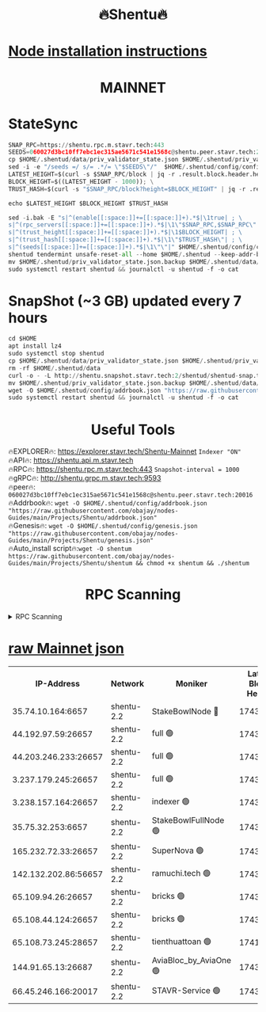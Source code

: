 <h1 align="center"> 🔥Shentu🔥</h1>

[Node installation instructions](https://github.com/obajay/nodes-Guides/tree/main/Projects/Shentu)
=
<h1 align="center"> MAINNET</h1>

# StateSync
```python
SNAP_RPC=https://shentu.rpc.m.stavr.tech:443
SEEDS=060027d3bc10ff7ebc1ec315ae5671c541e1568c@shentu.peer.stavr.tech:20016
cp $HOME/.shentud/data/priv_validator_state.json $HOME/.shentud/priv_validator_state.json.backup
sed -i -e "/seeds =/ s/= .*/= \"$SEEDS\"/"  $HOME/.shentud/config/config.toml
LATEST_HEIGHT=$(curl -s $SNAP_RPC/block | jq -r .result.block.header.height); \
BLOCK_HEIGHT=$((LATEST_HEIGHT - 1000)); \
TRUST_HASH=$(curl -s "$SNAP_RPC/block?height=$BLOCK_HEIGHT" | jq -r .result.block_id.hash)

echo $LATEST_HEIGHT $BLOCK_HEIGHT $TRUST_HASH

sed -i.bak -E "s|^(enable[[:space:]]+=[[:space:]]+).*$|\1true| ; \
s|^(rpc_servers[[:space:]]+=[[:space:]]+).*$|\1\"$SNAP_RPC,$SNAP_RPC\"| ; \
s|^(trust_height[[:space:]]+=[[:space:]]+).*$|\1$BLOCK_HEIGHT| ; \
s|^(trust_hash[[:space:]]+=[[:space:]]+).*$|\1\"$TRUST_HASH\"| ; \
s|^(seeds[[:space:]]+=[[:space:]]+).*$|\1\"\"|" $HOME/.shentud/config/config.toml
shentud tendermint unsafe-reset-all --home $HOME/.shentud --keep-addr-book
mv $HOME/.shentud/priv_validator_state.json.backup $HOME/.shentud/data/priv_validator_state.json
sudo systemctl restart shentud && journalctl -u shentud -f -o cat
```
# SnapShot (~3 GB) updated every 7 hours
```python
cd $HOME
apt install lz4
sudo systemctl stop shentud
cp $HOME/.shentud/data/priv_validator_state.json $HOME/.shentud/priv_validator_state.json.backup
rm -rf $HOME/.shentud/data
curl -o - -L http://shentu.snapshot.stavr.tech:2/shentud/shentud-snap.tar.lz4 | lz4 -c -d - | tar -x -C $HOME/.shentud --strip-components 2
mv $HOME/.shentud/priv_validator_state.json.backup $HOME/.shentud/data/priv_validator_state.json
wget -O $HOME/.shentud/config/addrbook.json "https://raw.githubusercontent.com/obajay/nodes-Guides/main/Projects/Shentu/addrbook.json"
sudo systemctl restart shentud && journalctl -u shentud -f -o cat
```

 <h1 align="center"> Useful Tools</h1>

🔥EXPLORER🔥:     https://explorer.stavr.tech/Shentu-Mainnet        `Indexer "ON"` \
🔥API🔥:          https://shentu.api.m.stavr.tech \
🔥RPC🔥:          https://shentu.rpc.m.stavr.tech:443              `Snapshot-interval = 1000` \
🔥gRPC🔥:         http://shentu.grpc.m.stavr.tech:9593 \
🔥peer🔥:         `060027d3bc10ff7ebc1ec315ae5671c541e1568c@shentu.peer.stavr.tech:20016` \
🔥Addrbook🔥:  `wget -O $HOME/.shentud/config/addrbook.json "https://raw.githubusercontent.com/obajay/nodes-Guides/main/Projects/Shentu/addrbook.json"` \
🔥Genesis🔥:  `wget -O $HOME/.shentud/config/genesis.json "https://raw.githubusercontent.com/obajay/nodes-Guides/main/Projects/Shentu/genesis.json"` \
🔥Auto_install script🔥:`wget -O shentum https://raw.githubusercontent.com/obajay/nodes-Guides/main/Projects/Shentu/shentum && chmod +x shentum && ./shentum`

<h1 align="center"> RPC Scanning</h1>

<details>
<summary>RPC Scanning</summary>

<h2 align="center"> We scan nodes in real time every 4 hours. And we provide the final result of RPC endpoints.
We cannot influence the operation of these nodes in any way. </h2>


```python
If Voting Power is higher than 0 --> then the Node is a validator of the network and may be subject to attack and be a potential threat to the chain.
```
```python
We marked such validators with a red symbol
```

</details>

[raw Mainnet json](https://rpc-check.shentum.stavr.tech/shentum/rpc-shentum-result.json)
=


<table><tr><th>IP-Address</th><th>Network</th><th>Moniker</th><th>Latest Block Height</th><th>Earliest Block Height</th><th>Catching Up</th><th>Tx Index</th><th>Voting Power</th><th>Scan Time</th></tr><tr><td>35.74.10.164:6657</td><td>shentu-2.2</td><td>StakeBowlNode 🔴</td><td>17431561</td><td>8308501</td><td>False</td><td>on</td><td>50178</td><td>2024-02-29T15:34:39.528421008UTC</td></tr><tr><td>44.192.97.59:26657</td><td>shentu-2.2</td><td>full 🟢</td><td>17431561</td><td>9786901</td><td>False</td><td>on</td><td>0</td><td>2024-02-29T15:34:38.258777628UTC</td></tr><tr><td>44.203.246.233:26657</td><td>shentu-2.2</td><td>full 🟢</td><td>17431519</td><td>9786901</td><td>False</td><td>on</td><td>0</td><td>2024-02-29T15:34:48.283042996UTC</td></tr><tr><td>3.237.179.245:26657</td><td>shentu-2.2</td><td>full 🟢</td><td>17431564</td><td>9786901</td><td>False</td><td>on</td><td>0</td><td>2024-02-29T15:34:57.077513199UTC</td></tr><tr><td>3.238.157.164:26657</td><td>shentu-2.2</td><td>indexer 🟢</td><td>17431566</td><td>9786901</td><td>False</td><td>on</td><td>0</td><td>2024-02-29T15:35:10.360260897UTC</td></tr><tr><td>35.75.32.253:6657</td><td>shentu-2.2</td><td>StakeBowlFullNode 🟢</td><td>17431570</td><td>10470762</td><td>False</td><td>on</td><td>0</td><td>2024-02-29T15:35:32.323408965UTC</td></tr><tr><td>165.232.72.33:26657</td><td>shentu-2.2</td><td>SuperNova 🟢</td><td>17431570</td><td>15936001</td><td>False</td><td>on</td><td>0</td><td>2024-02-29T15:35:31.062098302UTC</td></tr><tr><td>142.132.202.86:56657</td><td>shentu-2.2</td><td>ramuchi.tech 🟢</td><td>17431575</td><td>16196001</td><td>False</td><td>on</td><td>0</td><td>2024-02-29T15:36:03.765870748UTC</td></tr><tr><td>65.109.94.26:26657</td><td>shentu-2.2</td><td>bricks 🟢</td><td>17431577</td><td>16401001</td><td>False</td><td>on</td><td>0</td><td>2024-02-29T15:36:10.752288093UTC</td></tr><tr><td>65.108.44.124:26657</td><td>shentu-2.2</td><td>bricks 🟢</td><td>17431577</td><td>16401001</td><td>False</td><td>on</td><td>0</td><td>2024-02-29T15:36:13.130459810UTC</td></tr><tr><td>65.108.73.245:28657</td><td>shentu-2.2</td><td>tienthuattoan 🟢</td><td>17415110</td><td>17399930</td><td>False</td><td>on</td><td>0</td><td>2024-02-29T15:35:41.094998829UTC</td></tr><tr><td>144.91.65.13:26687</td><td>shentu-2.2</td><td>AviaBloc_by_AviaOne 🟢</td><td>17431570</td><td>17420159</td><td>False</td><td>off</td><td>0</td><td>2024-02-29T15:35:40.766445688UTC</td></tr><tr><td>66.45.246.166:20017</td><td>shentu-2.2</td><td>STAVR-Service 🟢</td><td>17431576</td><td>17425501</td><td>False</td><td>on</td><td>0</td><td>2024-02-29T15:36:10.453243547UTC</td></tr></table>
